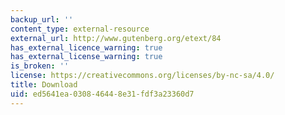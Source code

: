 ```yaml
---
backup_url: ''
content_type: external-resource
external_url: http://www.gutenberg.org/etext/84
has_external_licence_warning: true
has_external_license_warning: true
is_broken: ''
license: https://creativecommons.org/licenses/by-nc-sa/4.0/
title: Download
uid: ed5641ea-0308-4644-8e31-fdf3a23360d7
---
```

